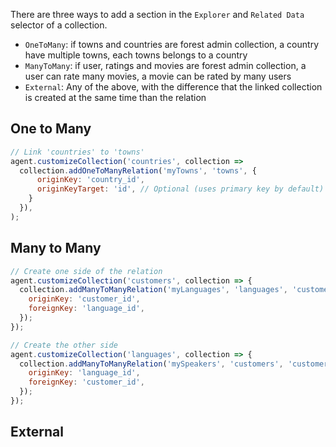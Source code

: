 There are three ways to add a section in the `Explorer` and `Related Data` selector of a collection.

- `OneToMany`: if towns and countries are forest admin collection, a country have multiple towns, each towns belongs to a country
- `ManyToMany`: if user, ratings and movies are forest admin collection, a user can rate many movies, a movie can be rated by many users
- `External`: Any of the above, with the difference that the linked collection is created at the same time than the relation

## One to Many

```javascript
// Link 'countries' to 'towns'
agent.customizeCollection('countries', collection =>
  collection.addOneToManyRelation('myTowns', 'towns', {
      originKey: 'country_id',
      originKeyTarget: 'id', // Optional (uses primary key by default)
    }
  }),
);
```

## Many to Many

```javascript
// Create one side of the relation
agent.customizeCollection('customers', collection => {
  collection.addManyToManyRelation('myLanguages', 'languages', 'customerLanguages', {
    originKey: 'customer_id',
    foreignKey: 'language_id',
  });
});

// Create the other side
agent.customizeCollection('languages', collection => {
  collection.addManyToManyRelation('mySpeakers', 'customers', 'customerLanguages', {
    originKey: 'language_id',
    foreignKey: 'customer_id',
  });
});
```

## External
